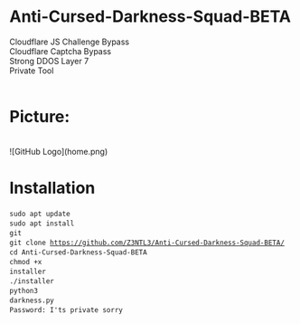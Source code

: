 # Anti-Cursed-Darkness-Squad-BETA
Cloudflare JS Challenge Bypass<br>Cloudflare Captcha Bypass<br>Strong DDOS Layer 7<br>Private Tool<br><br>
# Picture:
<br>
![GitHub Logo](home.png)

# Installation
<code>sudo apt update</code><br>
<code>sudo apt install git</code><br>
<code>git clone https://github.com/Z3NTL3/Anti-Cursed-Darkness-Squad-BETA/</code><br>
<code>cd Anti-Cursed-Darkness-Squad-BETA</code><br>
<code>chmod +x installer</code><br>
<code>./installer</code><br>
<code>python3 darkness.py</code><br>
<code>Password: I'ts private sorry</code>
